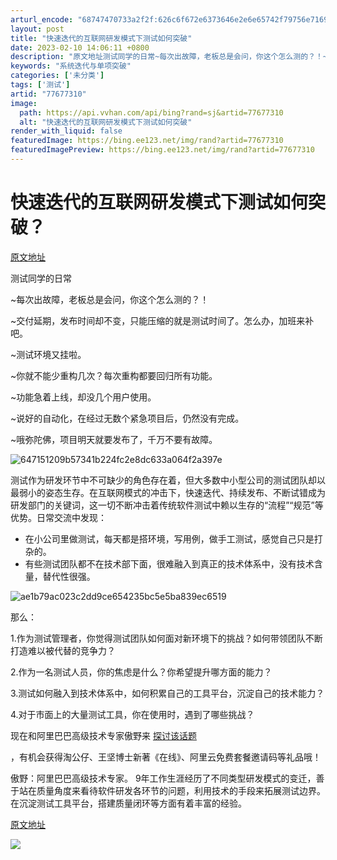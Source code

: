 ```yaml
---
arturl_encode: "68747470733a2f2f:626c6f672e6373646e2e6e65742f79756e7169736865717531:2f61727469636c652f64657461696c732f3737363737333130"
layout: post
title: "快速迭代的互联网研发模式下测试如何突破"
date: 2023-02-10 14:06:11 +0800
description: "原文地址测试同学的日常~每次出故障，老板总是会问，你这个怎么测的？！~交付延期，发布时间却不变，只能"
keywords: "系统迭代与单项突破"
categories: ['未分类']
tags: ['测试']
artid: "77677310"
image:
  path: https://api.vvhan.com/api/bing?rand=sj&artid=77677310
  alt: "快速迭代的互联网研发模式下测试如何突破"
render_with_liquid: false
featuredImage: https://bing.ee123.net/img/rand?artid=77677310
featuredImagePreview: https://bing.ee123.net/img/rand?artid=77677310
---
```


# 快速迭代的互联网研发模式下测试如何突破？

[原文地址](http://click.aliyun.com/m/29424/)

测试同学的日常

~每次出故障，老板总是会问，你这个怎么测的？！

~交付延期，发布时间却不变，只能压缩的就是测试时间了。怎么办，加班来补吧。

~测试环境又挂啦。

~你就不能少重构几次？每次重构都要回归所有功能。

~功能急着上线，却没几个用户使用。

~说好的自动化，在经过无数个紧急项目后，仍然没有完成。

~哦弥陀佛，项目明天就要发布了，千万不要有故障。

![647151209b57341b224fc2e8dc633a064f2a397e](https://i-blog.csdnimg.cn/blog_migrate/f2a14785566888bfbff2e8d2f0e3e3f2.png)

测试作为研发环节中不可缺少的角色存在着，但大多数中小型公司的测试团队却以最弱小的姿态生存。在互联网模式的冲击下，快速迭代、持续发布、不断试错成为研发部门的关键词，这一切不断冲击着传统软件测试中赖以生存的“流程”“规范”等优势。日常交流中发现：

* 在小公司里做测试，每天都是搭环境，写用例，做手工测试，感觉自己只是打杂的。
* 有些测试团队都不在技术部下面，很难融入到真正的技术体系中，没有技术含量，替代性很强。

![ae1b79ac023c2dd9ce654235bc5e5ba839ec6519](https://i-blog.csdnimg.cn/blog_migrate/abf1db7e27d8f76dcd32505e78a51df8.png)

那么：

1.作为测试管理者，你觉得测试团队如何面对新环境下的挑战？如何带领团队不断打造难以被代替的竞争力？

2.作为一名测试人员，你的焦虑是什么？你希望提升哪方面的能力？

3.测试如何融入到技术体系中，如何积累自己的工具平台，沉淀自己的技术能力？

4.对于市面上的大量测试工具，你在使用时，遇到了哪些挑战？

现在和阿里巴巴高级技术专家傲野来
[探讨该话题](https://yq.aliyun.com/roundtable/57807?spm=5176.8217306.rtmain.32.paI5GT)

，有机会获得淘公仔、王坚博士新著《在线》、阿里云免费套餐邀请码等礼品哦！

傲野：阿里巴巴高级技术专家。
9年工作生涯经历了不同类型研发模式的变迁，善于站在质量角度来看待软件研发各环节的问题，利用技术的手段来拓展测试边界。在沉淀测试工具平台，搭建质量闭环等方面有着丰富的经验。

  

[原文地址](http://click.aliyun.com/m/29424/)

![](https://img-blog.csdn.net/20170829141236956?watermark/2/text/aHR0cDovL2Jsb2cuY3Nkbi5uZXQveXVucWlzaGVxdTE=/font/5a6L5L2T/fontsize/400/fill/I0JBQkFCMA==/dissolve/70/gravity/Center)